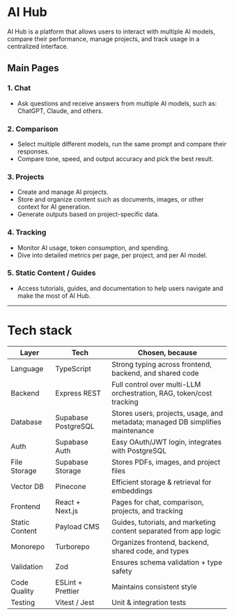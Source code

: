 # AI Hub

AI Hub is a platform that allows users to interact with multiple AI models, compare their performance, manage projects, and track usage in a centralized interface.

## Main Pages

### 1. Chat

- Ask questions and receive answers from multiple AI models, such as: ChatGPT, Claude, and others.

### 2. Comparison

- Select multiple different models, run the same prompt and compare their responses.
- Compare tone, speed, and output accuracy and pick the best result.

### 3. Projects

- Create and manage AI projects.
- Store and organize content such as documents, images, or other context for AI generation.
- Generate outputs based on project-specific data.

### 4. Tracking

- Monitor AI usage, token consumption, and spending.
- Dive into detailed metrics per page, per project, and per AI model.

### 5. Static Content / Guides

- Access tutorials, guides, and documentation to help users navigate and make the most of AI Hub.

---

# Tech stack

| Layer          | Tech                | Chosen, because                                                                |
| -------------- | ------------------- | ------------------------------------------------------------------------------ |
| Language       | TypeScript          | Strong typing across frontend, backend, and shared code                        |
| Backend        | Express REST        | Full control over multi-LLM orchestration, RAG, token/cost tracking            |
| Database       | Supabase PostgreSQL | Stores users, projects, usage, and metadata; managed DB simplifies maintenance |
| Auth           | Supabase Auth       | Easy OAuth/JWT login, integrates with PostgreSQL                               |
| File Storage   | Supabase Storage    | Stores PDFs, images, and project files                                         |
| Vector DB      | Pinecone            | Efficient storage & retrieval for embeddings                                   |
| Frontend       | React + Next.js     | Pages for chat, comparison, projects, and tracking                             |
| Static Content | Payload CMS         | Guides, tutorials, and marketing content separated from app logic              |
| Monorepo       | Turborepo           | Organizes frontend, backend, shared code, and types                            |
| Validation     | Zod                 | Ensures schema validation + type safety                                        |
| Code Quality   | ESLint + Prettier   | Maintains consistent style                                                     |
| Testing        | Vitest / Jest       | Unit & integration tests                                                       |
